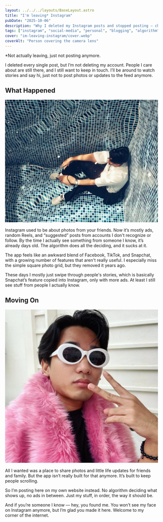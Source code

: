 ```yaml
---
layout: ../../../layouts/BaseLayout.astro
title: "I'm leaving* Instagram"
pubDate: "2025-10-06"
description: "Why I deleted my Instagram posts and stopped posting — choosing my personal website over ads and algorithmic feeds."
tags: ["instagram", "social-media", "personal", "blogging", "algorithm"]
cover: "im-leaving-instagram/cover.webp"
coverAlt: "Person covering the camera lens"
---
```


*Not actually leaving, just not posting anymore. 

I deleted every single post, but I’m not deleting my account. People I care about are still there, and I still want to keep in touch. I’ll be around to watch stories and say hi, just not to post photos or updates to the feed anymore.

## What Happened

![Me seen through a glass-bottom pool (optical illusion)](./in_the_pool.webp)
 
Instagram used to be about photos from your friends. Now it’s mostly ads, random Reels, and “suggested” posts from accounts I don't recognize or follow. By the time I actually see something from someone I know, it’s already days old. The algorithm does all the deciding, and it sucks at it.

The app feels like an awkward blend of Facebook, TikTok, and Snapchat, with a growing number of features that aren't really useful. I especially miss the simple square photo grid, but they removed it years ago.

These days I mostly just swipe through people's stories, which is basically Snapchat’s feature copied into Instagram, only with more ads. At least I still see stuff from people I actually know.

## Moving On

![Me in a pink feathered coat and sunglasses](./doflamingo.webp)

All I wanted was a place to share photos and little life updates for friends and family. But the app isn’t really built for that anymore. It’s built to keep people scrolling.

So I’m posting here on my own website instead. No algorithm deciding what shows up, no ads in between. Just my stuff, in order, the way it should be.

And if you’re someone I know — hey, you found me. You won’t see my face on Instagram anymore, but I’m glad you made it here. Welcome to my corner of the internet.
